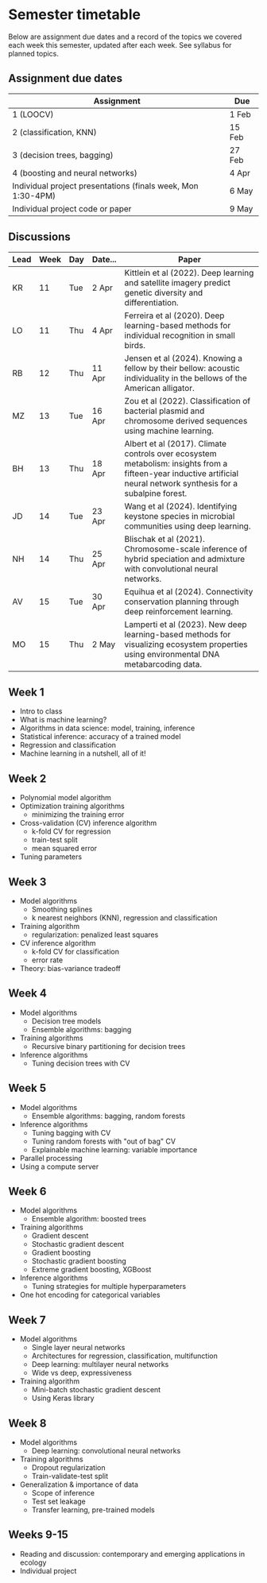 # Semester timetable

Below are assignment due dates and a record of the topics we covered each week this semester, updated after each week. See syllabus for planned topics.




## Assignment due dates
| Assignment                                                   | Due    |
| ------------------------------------------------------------ | ------ |
| 1 (LOOCV)                                                    | 1 Feb  |
| 2 (classification, KNN)                                      | 15 Feb |
| 3 (decision trees, bagging)                                  | 27 Feb |
| 4 (boosting and neural networks)                             | 4 Apr  |
| Individual project presentations (finals week, Mon 1:30-4PM) | 6 May  |
| Individual project code or paper                             | 9 May  |



## Discussions

| Lead | Week | Day  | Date... | Paper                                 |
| ---- | ---- | ---- | ------- | ------------------------------------- |
| KR   | 11   | Tue  | 2 Apr   | Kittlein et al (2022). Deep learning and satellite imagery predict genetic diversity and differentiation. |
| LO   | 11   | Thu  | 4 Apr   | Ferreira et al (2020). Deep learning-based methods for individual recognition in small birds. |
| RB   | 12   | Thu  | 11 Apr  | Jensen et al (2024). Knowing a fellow by their bellow: acoustic individuality in the bellows of the American alligator. |
| MZ   | 13   | Tue  | 16 Apr  | Zou et al (2022). Classification of bacterial plasmid and chromosome derived sequences using machine learning. |
| BH   | 13   | Thu  | 18 Apr  | Albert et al (2017). Climate controls over ecosystem metabolism: insights from a fifteen-year inductive artificial neural network synthesis for a subalpine forest. |
| JD   | 14   | Tue  | 23 Apr  | Wang et al (2024). Identifying keystone species in microbial communities using deep learning. |
| NH   | 14   | Thu  | 25 Apr  | Blischak et al (2021). Chromosome-scale inference of hybrid speciation and admixture with convolutional neural networks. |
| AV   | 15   | Tue  | 30 Apr  | Equihua et al (2024). Connectivity conservation planning through deep reinforcement learning. |
| MO   | 15   | Thu  | 2 May   | Lamperti et al (2023). New deep learning-based methods for visualizing ecosystem properties using environmental DNA metabarcoding data. |



## Week 1
* Intro to class
* What is machine learning?
* Algorithms in data science: model, training, inference
* Statistical inference: accuracy of a trained model
* Regression and classification
* Machine learning in a nutshell, all of it!



## Week 2

* Polynomial model algorithm
* Optimization training algorithms
  * minimizing the training error
* Cross-validation (CV) inference algorithm
  * k-fold CV for regression
  * train-test split
  * mean squared error
* Tuning parameters



## Week 3

* Model algorithms
  * Smoothing splines
  * k nearest neighbors (KNN), regression and classification
* Training algorithm
  * regularization: penalized least squares
* CV inference algorithm
  * k-fold CV for classification
  * error rate
* Theory: bias-variance tradeoff



## Week 4

* Model algorithms
  * Decision tree models
  * Ensemble algorithms: bagging
* Training algorithms
  * Recursive binary partitioning for decision trees
* Inference algorithms
  * Tuning decision trees with CV



## Week 5

* Model algorithms
  * Ensemble algorithms: bagging, random forests
* Inference algorithms
  * Tuning bagging with CV
  * Tuning random forests with "out of bag" CV
  * Explainable machine learning: variable importance
* Parallel processing
* Using a compute server



## Week 6

* Model algorithms
  * Ensemble algorithm: boosted trees
* Training algorithms
  * Gradient descent
  * Stochastic gradient descent
  * Gradient boosting
  * Stochastic gradient boosting
  * Extreme gradient boosting, XGBoost
* Inference algorithms
  * Tuning strategies for multiple hyperparameters
* One hot encoding for categorical variables



## Week 7

* Model algorithms
  * Single layer neural networks
  * Architectures for regression, classification, multifunction
  * Deep learning: multilayer neural networks
  * Wide vs deep, expressiveness
* Training algorithm
  * Mini-batch stochastic gradient descent
  * Using Keras library



## Week 8

* Model algorithms
  * Deep learning: convolutional neural networks
* Training algorithms
  * Dropout regularization
  * Train-validate-test split
* Generalization & importance of data
  * Scope of inference
  * Test set leakage
  * Transfer learning, pre-trained models



## Weeks 9-15

* Reading and discussion: contemporary and emerging applications in ecology
* Individual project
